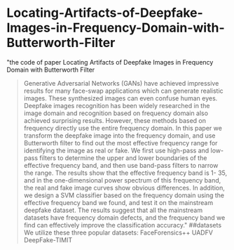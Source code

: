 # Locating-Artifacts-of-Deepfake-Images-in-Frequency-Domain-with-Butterworth-Filter
"the code of paper Locating Artifacts of Deepfake Images in Frequency Domain with Butterworth Filter
>Generative Adversarial Networks (GANs) have
achieved impressive results for many face-swap applications
which can generate realistic images. These synthesized images
can even confuse human eyes. Deepfake images recognition has
been widely researched in the image domain and recognition
based on frequency domain also achieved surprising results.
However, these methods based on frequency directly use the
entire frequency domain. In this paper we transform the deepfake
image into the frequency domain, and use Butterworth filter to
find out the most effective frequency range for identifying the
image as real or fake. We first use high-pass and low-pass filters
to determine the upper and lower boundaries of the effective
frequency band, and then use band-pass filters to narrow the
range. The results show that the effective frequency band is 1-
35, and in the one-dimensional power spectrum of this frequency
band, the real and fake image curves show obvious differences.
In addition, we design a SVM classifier based on the frequency
domain using the effective frequency band we found, and test it
on the mainstream deepfake dataset. The results suggest that all
the mainstream datasets have frequency domain defects, and the
frequency band we find can effectively improve the classification
accuracy."
##datasets
We utilize these three popular datasets:
FaceForensics++
UADFV
DeepFake-TIMIT
